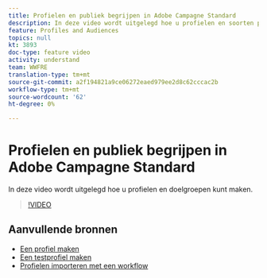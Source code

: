 ```yaml
---
title: Profielen en publiek begrijpen in Adobe Campagne Standard
description: In deze video wordt uitgelegd hoe u profielen en soorten publiek kunt maken en hoe u profielen en doelgroepen kunt maken in Adobe Campaign Standard.
feature: Profiles and Audiences
topics: null
kt: 3893
doc-type: feature video
activity: understand
team: WWFRE
translation-type: tm+mt
source-git-commit: a2f194821a9ce06272eaed979ee2d8c62cccac2b
workflow-type: tm+mt
source-wordcount: '62'
ht-degree: 0%

---
```



# Profielen en publiek begrijpen in Adobe Campagne Standard

In deze video wordt uitgelegd hoe u profielen en doelgroepen kunt maken.

>[!VIDEO](https://video.tv.adobe.com/v/18464?quality=12)

## Aanvullende bronnen

* [Een profiel maken](/help/profiles-and-audiences/creating-a-profile.md)
* [Een testprofiel maken](/help/profiles-and-audiences/test-profiles.md)
* [Profielen importeren met een workflow](/help/managing-processes-and-data/importing-profiles.md)
